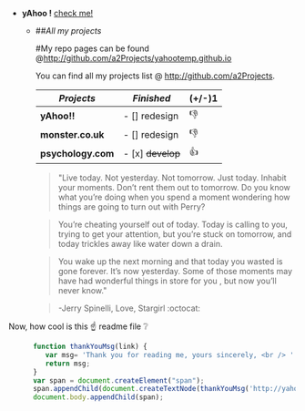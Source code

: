 * **yAhoo !** [check me!](http://www.yahoo.co.uk)

  * ##*All my projects*

    #My repo pages can be found @http://github.com/a2Projects/yahootemp.github.io

    You can find all my projects list @
    http://github.com/a2Projects.
    
    *Projects*         |         *Finished*         | (+/-)1
    -------------------|----------------------------|--------
    **yAhoo!!**        | - [] redesign              |  :-1:
    **monster.co.uk**  | - [] redesign              |  :-1:
    **psychology.com** | - [x] <del>develop</del>   |  :+1:
    
    >"Live today. Not yesterday. Not tomorrow. Just today. Inhabit your moments. 
    >Don’t rent them out to tomorrow. Do you know what you’re doing when you spend a moment wondering how things are going to turn out with Perry?
    
    >You’re cheating yourself out of today. Today is calling to you, trying to get your attention, but you’re stuck on tomorrow, and today trickles away like water down a drain. 
    
    >You wake up the next morning and that today you wasted is gone forever. It’s now yesterday. Some of those moments may have had wonderful things in store for you , but now you’ll never know."
    
    >-Jerry Spinelli, Love, Stargirl :octocat:

Now, how cool is this :point_up: readme file :grey_question:

```javascript 
      function thankYouMsg(link) {
         var msg= 'Thank you for reading me, yours sincerely, <br /> ' + link + ' admin ;]';
         return msg;
      } 
      var span = document.createElement("span");
      span.appendChild(document.createTextNode(thankYouMsg('http://yahootemp.github.io'))); 
      document.body.appendChild(span); 
 ```
